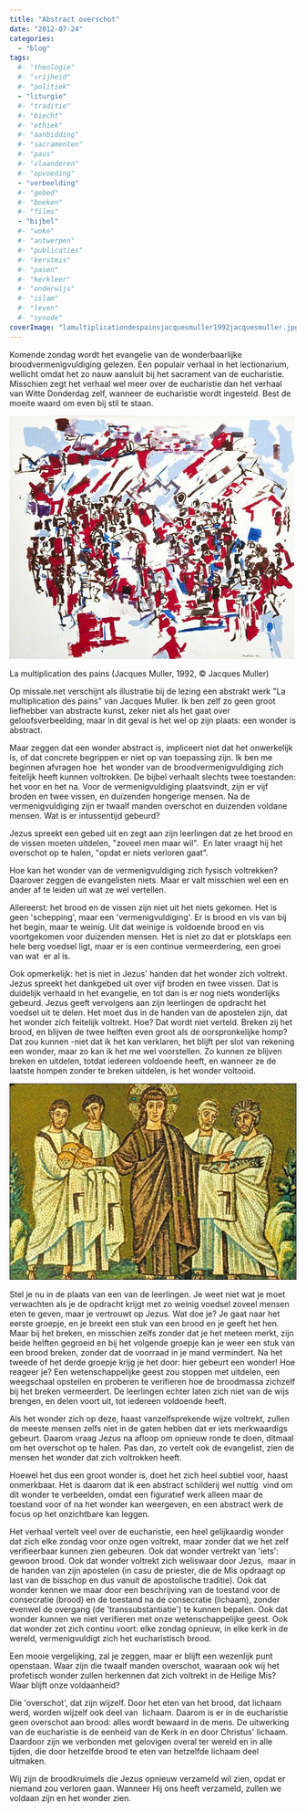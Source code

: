 ```yaml
---
title: "Abstract overschot"
date: "2012-07-24"
categories: 
  - "blog"
tags:
  #- "theologie"
  #- "vrijheid"
  #- "politiek"
  - "liturgie"
  #- "traditie"
  #- "biecht"
  #- "ethiek"
  #- "aanbidding"
  #- "sacramenten"
  #- "paus"
  #- "vlaanderen"
  #- "opvoeding"
  - "verbeelding"
  #- "gebed"
  #- "boeken"
  #- "films"
  - "bijbel"
  #- "woke"
  #- "antwerpen"
  #- "publicaties"
  #- "kerstmis"
  #- "pasen"
  #- "kerkleer"
  #- "onderwijs"
  #- "islam"
  #- "leven"
  #- "synode"
coverImage: "lamultiplicationdespainsjacquesmuller1992jacquesmuller.jpg"
---
```


Komende zondag wordt het evangelie van de wonderbaarlijke broodvermenigvuldiging gelezen. Een populair verhaal in het lectionarium, wellicht omdat het zo nauw aansluit bij het sacrament van de eucharistie. Misschien zegt het verhaal wel meer over de eucharistie dan het verhaal van Witte Donderdag zelf, wanneer de eucharistie wordt ingesteld. Best de moeite waard om even bij stil te staan.

![La multiplication des pains (Jacques Muller, 1992, © Jacques Muller)](images/lamultiplicationdespainsjacquesmuller1992jacquesmuller.jpg)

La multiplication des pains (Jacques Muller, 1992, © Jacques Muller)

Op missale.net verschijnt als illustratie bij de lezing een abstrakt werk "La multiplication des pains" van Jacques Muller. Ik ben zelf zo geen groot liefhebber van abstracte kunst, zeker niet als het gaat over geloofsverbeelding, maar in dit geval is het wel op zijn plaats: een wonder is abstract.

Maar zeggen dat een wonder abstract is, impliceert niet dat het onwerkelijk is, of dat concrete begrippen er niet op van toepassing zijn. Ik ben me beginnen afvragen hoe  het wonder van de broodvermenigvuldiging zich feitelijk heeft kunnen voltrokken. De bijbel verhaalt slechts twee toestanden: het voor en het na. Voor de vermenigvuldiging plaatsvindt, zijn er vijf broden en twee vissen, en duizenden hongerige mensen. Na de vermenigvuldiging zijn er twaalf manden overschot en duizenden voldane mensen. Wat is er intussentijd gebeurd?

Jezus spreekt een gebed uit en zegt aan zijn leerlingen dat ze het brood en de vissen moeten uitdelen, "zoveel men maar wil".  En later vraagt hij het overschot op te halen, "opdat er niets verloren gaat".

Hoe kan het wonder van de vermenigvuldiging zich fysisch voltrekken? Daarover zeggen de evangelisten niets. Maar er valt misschien wel een en ander af te leiden uit wat ze wel vertellen.

Allereerst: het brood en de vissen zijn niet uit het niets gekomen. Het is geen 'schepping', maar een 'vermenigvuldiging'. Er is brood en vis van bij het begin, maar te weinig. Uit dat weinige is voldoende brood en vis voortgekomen voor duizenden mensen. Het is niet zo dat er plotsklaps een hele berg voedsel ligt, maar er is een continue vermeerdering, een groei van wat  er al is.

Ook opmerkelijk: het is niet in Jezus' handen dat het wonder zich voltrekt. Jezus spreekt het dankgebed uit over vijf broden en twee vissen. Dat is duidelijk verhaald in het evangelie, en tot dan is er nog niets wonderlijks gebeurd. Jezus geeft vervolgens aan zijn leerlingen de opdracht het voedsel uit te delen. Het moet dus in de handen van de apostelen zijn, dat het wonder zich feitelijk voltrekt. Hoe? Dat wordt niet verteld. Breken zij het brood, en blijven de twee helften even groot als de oorspronkelijke homp? Dat zou kunnen -niet dat ik het kan verklaren, het blijft per slot van rekening een wonder, maar zo kan ik het me wel voorstellen. Zo kunnen ze blijven breken en uitdelen, totdat iedereen voldoende heeft, en wanneer ze de laatste hompen zonder te breken uitdelen, is het wonder voltooid.

![](images/ravenne-multiplication-des-pains1-700x478.jpg)

Stel je nu in de plaats van een van de leerlingen. Je weet niet wat je moet verwachten als je de opdracht krijgt met zo weinig voedsel zoveel mensen eten te geven, maar je vertrouwt op Jezus. Wat doe je? Je gaat naar het eerste groepje, en je breekt een stuk van een brood en je geeft het hen. Maar bij het breken, en misschien zelfs zonder dat je het meteen merkt, zijn beide helften gegroeid en bij het volgende groepje kan je weer een stuk van een brood breken, zonder dat de voorraad in je mand vermindert. Na het tweede of het derde groepje krijg je het door: hier gebeurt een wonder! Hoe reageer je? Een wetenschappelijke geest zou stoppen met uitdelen, een weegschaal opstellen en proberen te verifieren hoe de broodmassa zichzelf bij het breken vermeerdert. De leerlingen echter laten zich niet van de wijs brengen, en delen voort uit, tot iedereen voldoende heeft.

Als het wonder zich op deze, haast vanzelfsprekende wijze voltrekt, zullen de meeste mensen zelfs niet in de gaten hebben dat er iets merkwaardigs gebeurt. Daarom vraag Jezus na afloop om opnieuw ronde te doen, ditmaal om het overschot op te halen. Pas dan, zo vertelt ook de evangelist, zien de mensen het wonder dat zich voltrokken heeft.

Hoewel het dus een groot wonder is, doet het zich heel subtiel voor, haast onmerkbaar. Het is daarom dat ik een abstract schilderij wel nuttig  vind om dit wonder te verbeelden, omdat een figuratief werk alleen maar de toestand voor of na het wonder kan weergeven, en een abstract werk de focus op het onzichtbare kan leggen.

Het verhaal vertelt veel over de eucharistie, een heel gelijkaardig wonder dat zich elke zondag voor onze ogen voltrekt, maar zonder dat we het zelf verifieerbaar kunnen zien gebeuren. Ook dat wonder vertrekt van 'iets': gewoon brood. Ook dat wonder voltrekt zich weliswaar door Jezus,  maar in de handen van zijn apostelen (in casu de priester, die de Mis opdraagt op last van de bisschop en dus vanuit de apostolische traditie). Ook dat wonder kennen we maar door een beschrijving van de toestand voor de consecratie (brood) en de toestand na de consecratie (lichaam), zonder evenwel de overgang (de 'transsubstantiatie') te kunnen bepalen. Ook dat wonder kunnen we niet verifieren met onze wetenschappelijke geest. Ook dat wonder zet zich continu voort: elke zondag opnieuw, in elke kerk in de wereld, vermenigvuldigt zich het eucharistisch brood.

Een mooie vergelijking, zal je zeggen, maar er blijft een wezenlijk punt openstaan. Waar zijn die twaalf manden overschot, waaraan ook wij het profetisch wonder zullen herkennen dat zich voltrekt in de Heilige Mis? Waar blijft onze voldaanheid?

Die 'overschot', dat zijn wijzelf. Door het eten van het brood, dat lichaam werd, worden wijzelf ook deel van  lichaam. Daarom is er in de eucharistie geen overschot aan brood: alles wordt bewaard in de mens. De uitwerking van de eucharistie is de eenheid van de Kerk in en door Christus' lichaam. Daardoor zijn we verbonden met gelovigen overal ter wereld en in alle tijden, die door hetzelfde brood te eten van hetzelfde lichaam deel uitmaken.

Wij zijn de broodkruimels die Jezus opnieuw verzameld wil zien, opdat er niemand zou verloren gaan. Wanneer Hij ons heeft verzameld, zullen we voldaan zijn en het wonder zien.
